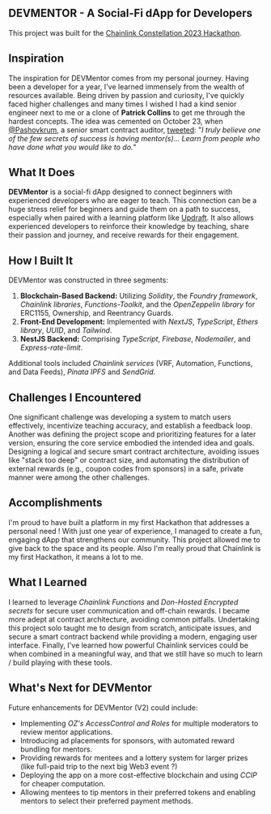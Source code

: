 ## DEVMENTOR - A Social-Fi dApp for Developers

This project was built for the [Chainlink Constellation 2023 Hackathon](https://devpost.com/software/devmentor).

## Inspiration

The inspiration for DEVMentor comes from my personal journey. Having been a developer for a year, I've learned immensely from the wealth of resources available. Being driven by passion and curiosity, I've quickly faced higher challenges and many times I wished I had a kind senior engineer next to me or a clone of **Patrick Collins** to get me through the hardest concepts. The idea was cemented on October 23, when [@Pashovkrum](http://twitter.com/Pashovkrum), a senior smart contract auditor, [tweeted](https://x.com/pashovkrum/status/1716405963807240421?s=20): "_I truly believe one of the few secrets of success is having mentor(s)... Learn from people who have done what you would like to do._"

## What It Does

**DEVMentor** is a social-fi dApp designed to connect beginners with experienced developers who are eager to teach. This connection can be a huge stress relief for beginners and guide them on a path to success, especially when paired with a learning platform like [Updraft](https://updraft.cyfrin.io/). It also allows experienced developers to reinforce their knowledge by teaching, share their passion and journey, and receive rewards for their engagement.

## How I Built It

DEVMentor was constructed in three segments:

1. **Blockchain-Based Backend:** Utilizing _Solidity_, the _Foundry framework_, _Chainlink libraries_, _Functions-Toolkit_, and the _OpenZeppelin library_ for ERC1155, Ownership, and Reentrancy Guards.
2. **Front-End Development:** Implemented with _NextJS_, _TypeScript_, _Ethers library_, _UUID_, and _Tailwind_.
3. **NestJS Backend:** Comprising _TypeScript_, _Firebase_, _Nodemailer_, and _Express-rate-limit_.

Additional tools included _Chainlink services_ (VRF, Automation, Functions, and Data Feeds), _Pinata IPFS_ and _SendGrid_.

## Challenges I Encountered

One significant challenge was developing a system to match users effectively, incentivize teaching accuracy, and establish a feedback loop. Another was defining the project scope and prioritizing features for a later version, ensuring the core service embodied the intended idea and goals. Designing a logical and secure smart contract architecture, avoiding issues like "stack too deep" or contract size, and automating the distribution of external rewards (e.g., coupon codes from sponsors) in a safe, private manner were among the other challenges.

## Accomplishments

I'm proud to have built a platform in my first Hackathon that addresses a personal need ! With just one year of experience, I managed to create a fun, engaging dApp that strengthens our community. This project allowed me to give back to the space and its people. Also I'm really proud that Chainlink is my first Hackathon, it means a lot to me.

## What I Learned

I learned to leverage _Chainlink Functions_ and _Don-Hosted Encrypted secrets_ for secure user communication and off-chain rewards. I became more adept at contract architecture, avoiding common pitfalls. Undertaking this project solo taught me to design from scratch, anticipate issues, and secure a smart contract backend while providing a modern, engaging user interface. Finally, I've learned how powerful Chainlink services could be when combined in a meaningful way, and that we still have so much to learn / build playing with these tools.

## What's Next for DEVMentor

Future enhancements for DEVMentor (V2) could include:

- Implementing _OZ's AccessControl and Roles_ for multiple moderators to review mentor applications.
- Introducing ad placements for sponsors, with automated reward bundling for mentors.
- Providing rewards for mentees and a lottery system for larger prizes (like full-paid trip to the next big Web3 event ?)
- Deploying the app on a more cost-effective blockchain and using _CCIP_ for cheaper computation.
- Allowing mentees to tip mentors in their preferred tokens and enabling mentors to select their preferred payment methods.
